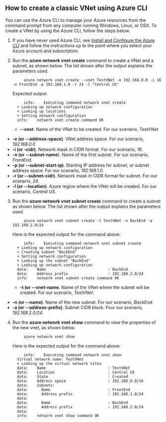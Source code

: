 ## How to create a classic VNet using Azure CLI
You can use the Azure CLI to manage your Azure resources from the command prompt from any computer running Windows, Linux, or OSX. To create a VNet by using the Azure CLI, follow the steps below.

1. If you have never used Azure CLI, see [Install and Configure the Azure CLI](xplat-cli-install.md) and follow the instructions up to the point where you select your Azure account and subscription.
2. Run the **azure network vnet create** command to create a VNet and a subnet, as shown below. The list shown after the output explains the parameters used.

            azure network vnet create --vnet TestVNet -e 192.168.0.0 -i 16 -n FrontEnd -p 192.168.1.0 -r 24 -l "Central US"

    Expected output:

            info:    Executing command network vnet create
         + Looking up network configuration
         + Looking up locations
         + Setting network configuration
         info:    network vnet create command OK

   * **--vnet**. Name of the VNet to be created. For our scenario, *TestVNet*
* **-e (or --address-space)**. VNet address space. For our scenario, *192.168.0.0*
* **-i (or -cidr)**. Network mask in CIDR format. For our scenario, *16*.
* **-n (or --subnet-name**). Name of the first subnet. For our scenario, *FrontEnd*.
* **-p (or --subnet-start-ip)**. Starting IP address for subnet, or subnet address space. For our scenario, *192.168.1.0*.
* **-r (or --subnet-cidr)**. Network mask in CIDR format for subnet. For our scenario, *24*.
* **-l (or --location)**. Azure region where the VNet will be created. For our scenario, *Central US*.

3. Run the **azure network vnet subnet create** command to create a subnet as shown below. The list shown after the output explains the parameters used.

            azure network vnet subnet create -t TestVNet -n BackEnd -a 192.168.2.0/24

    Here is the expected output for the command above:

            info:    Executing command network vnet subnet create
         + Looking up network configuration
         + Creating subnet "BackEnd"
         + Setting network configuration
         + Looking up the subnet "BackEnd"
         + Looking up network configuration
         data:    Name                            : BackEnd
         data:    Address prefix                  : 192.168.2.0/24
         info:    network vnet subnet create command OK

   * **-t (or --vnet-name**. Name of the VNet where the subnet will be created. For our scenario, *TestVNet*.
* **-n (or --name)**. Name of the new subnet. For our scenario, *BackEnd*.
* **-a (or --address-prefix)**. Subnet CIDR block. Four our scenario, *192.168.2.0/24*.

4. Run the **azure network vnet show** command to view the properties of the new vnet, as shown below.

            azure network vnet show

    Here is the expected output for the command above:

            info:    Executing command network vnet show
         Virtual network name: TestVNet
         + Looking up the virtual network sites
         data:    Name                            : TestVNet
         data:    Location                        : Central US
         data:    State                           : Created
         data:    Address space                   : 192.168.0.0/16
         data:    Subnets:
         data:      Name                          : FrontEnd
         data:      Address prefix                : 192.168.1.0/24
         data:
         data:      Name                          : BackEnd
         data:      Address prefix                : 192.168.2.0/24
         data:
         info:    network vnet show command OK

